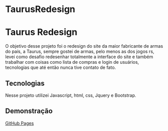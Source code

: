 # TaurusRedesign

# Taurus Redesign

O objetivo desse projeto foi o redesign do site da maior fabricante de armas do país, a Taurus, sempre gostei de armas, pelo menos as dos jogos rs, levei como desafio redesenhar totalmente a interface do site e também trabalhar com coisas como lista de compras e login de usuários, tecnologias que até então nunca tive contato de fato. 

## Tecnologias
Nesse projeto utilizei Javascript, html, css, Jquery e Bootstrap.
## Demonstração

[GitHub Pages](https://maikeg-alves.github.io/TaurusRedesign/)

